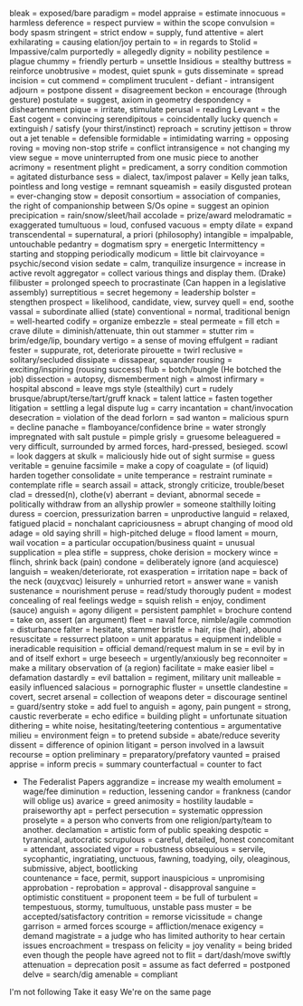 bleak = exposed/bare
paradigm = model 
appraise = estimate
innocuous = harmless
deference = respect
purview = within the scope
convulsion = body spasm
stringent = strict
endow = supply, fund
attentive = alert
exhilarating = causing elation/joy
pertain to = in regards to
Stolid = Impassive/calm
purportedly = allegedly
dignity = nobility
pestilence = plague
chummy = friendly
perturb = unsettle
Insidious = stealthy
buttress = reinforce
unobtrusive = modest, quiet
spunk = guts
disseminate = spread
incision = cut
commend = compliment
truculent - defiant - intransigent
adjourn = postpone
dissent = disagreement
beckon = encourage (through gesture)
postulate = suggest, axiom in geometry
despondency = disheartenment
pique = irritate, stimulate
perusal = reading
Levant = the East
cogent = convincing
serendipitous = coincidentally lucky
quench = extinguish / satisfy (your thirst/instinct)
reproach = scrutiny
jettison = throw out a jet
tenable = defensible
formidable = intimidating 
warring = opposing
roving = moving non-stop
strife = conflict
intransigence = not changing my view
segue = move uninterrupted from one music piece to another
acrimony = resentment
plight = predicament, a sorry condition
commotion = agitated disturbance
sess = dialect, tax/impost 
palaver = Kelly jean talks, pointless and long
vestige = remnant
squeamish = easily disgusted
protean = ever-changing
stow = deposit
consortium = association of companies, the right of companionship between S/Os
opine = suggest an opinion
precipication = rain/snow/sleet/hail
accolade = prize/award
melodramatic = exaggerated
tumultuous = loud, confused
vacuous = empty
dilate = expand
transcendental = supernatural, a priori (philosophy)
intangible = impalpable, untouchable
pedantry = dogmatism
spry = energetic
Intermittency = starting and stopping periodically
modicum = little bit
clairvoyance = psychic/second vision
sedate = calm, tranquilize
insurgence = increase in active revolt
aggregator = collect various things and display them. (Drake)
filibuster = prolonged speech to procrastinate (Can happen in a legislative assembly)
surreptitious = secret
hegemony = leadership
bolster = stengthen
prospect = likelihood, candidate, view, survey
quell = end, soothe
vassal = subordinate allied (state)
conventional = normal, traditional
benign = well-hearted
codify = organize
embezzle = steal
permeate = fill
etch = crave
dilute = diminish/attenuate, thin out
stammer = stutter
rim = brim/edge/lip, boundary
vertigo = a sense of moving
effulgent = radiant
fester = suppurate, rot, deteriorate
pirouette = twirl
reclusive = solitary/secluded
dissipate = dissapear, squander
rousing = exciting/inspiring (rousing success)
flub = botch/bungle (He botched the job)
dissection = autopsy, dismemberment
nigh = almost
infirmary = hospital
abscond = leave mgs style (stealthily)
curt = rudely brusque/abrupt/terse/tart/gruff
knack = talent
lattice = fasten together
litigation = settling a legal dispute
lug = carry
incantation = chant/invocation
desecration = violation of the dead
forlorn = sad
wanton = malicious
spurn = decline
panache = flamboyance/confidence
brine = water strongly impregnated with salt
pustule = pimple
grisly = gruesome
beleaguered = very difficult, surrounded by armed forces, hard-pressed, besieged.
scowl = look daggers at
skulk = maliciously hide out of sight
surmise = guess
veritable = genuine
facsimile = make a copy of
coagulate = (of liquid) harden together
consolidate = unite
temperance = restraint
ruminate = contemplate
rifle = search
assail = attack, strongly criticize, trouble/beset
clad = dressed(n), clothe(v)
aberrant = deviant, abnormal
secede = politically withdraw from an allyship
prowler = someone stalthilly loiting
duress = coercion, pressurization 
barren = unproductive 
languid = relaxed, fatigued
placid = nonchalant
capriciousness = abrupt changing of mood
old adage = old saying
shrill = high-pitched
deluge = flood
lament = mourn, wail
vocation = a particular occupation/business
quaint = unusual
supplication = plea
stifle = suppress, choke
derision = mockery
wince = flinch, shrink back (pain)
condone = deliberately ignore (and acquiesce)
languish = weaken/deteriorate, rot
exasperation = irritation
nape = back of the neck (αυχενας)
leisurely = unhurried
retort = answer 
wane = vanish
sustenance = nourishment
peruse = read/study thorougly
pudent = modest concealing of real feelings
wedge = squish
relish = enjoy, condiment (sauce)
anguish = agony
diligent = persistent
pamphlet = brochure
contend = take on, assert (an argument)
fleet = naval force, nimble/agile
commotion = disturbance
falter = hesitate, stammer
bristle = hair, rise (hair), abound
resuscitate = ressurrect
platoon = unit
apparatus = equipment
indelible = ineradicable
requisition = official demand/request
malum in se = evil by in and of itself
exhort = urge
beseech = urgently/anxiously beg
reconnoiter = make a military observation of (a region)
facilitate = make easier
libel = defamation
dastardly = evil
battalion = regiment, military unit
malleable = easily influenced
salacious = pornographic
fluster = unsettle
clandestine = covert, secret
arsenal = collection of weapons
deter = discourage
sentinel = guard/sentry
stoke = add fuel to
anguish = agony, pain
pungent = strong, caustic
reverberate = echo
edifice = building
plight = unfortunate situation
dithering = white noise, hesitating/teetering
contentious = argumentative
milieu = environment
feign = to pretend
subside = abate/reduce severity
dissent = difference of opinion
litigant = person involved in a lawsuit
recourse = option
preliminary = preparatory/prefatory
vaunted = praised
apprise = inform
precis = summary
counterfactual = counter to fact

- The Federalist Papers
aggrandize = increase my wealth
emolument = wage/fee
diminution = reduction, lessening
candor = frankness (candor will oblige us)
avarice = greed
animosity = hostility
laudable = praiseworthy
apt = perfect
persecution = systematic oppression
proselyte = a person who converts from one religion/party/team to another.
declamation = artistic form of public speaking
despotic = tyrannical, autocratic
scrupulous = careful, detailed, honest
concomitant = attendant, associated 
vigor = robustness
obsequious = servile, sycophantic, ingratiating, unctuous, fawning, toadying, oily, oleaginous, submissive, abject, bootlicking  
countenance = face, permit, support
inauspicious = unpromising
approbation - reprobation = approval - disapproval 
sanguine = optimistic
constituent = proponent 
teem = be full of
turbulent = tempestuous, stormy, tumultuous, unstable
pass muster = be accepted/satisfactory
contrition = remorse
vicissitude = change
garrison = armed forces
scourge = affliction/menace
exigency = demand
magistrate = a judge who has limited authority to hear certain issues
encroachment = trespass on 
felicity = joy
venality = being brided even though the people have agreed not to
flit = dart/dash/move swiftly
attenuation = deprecation
posit = assume as fact
deferred = postponed
delve = search/dig
amenable = compliant


I'm not following
Take it easy
We're on the same page
 